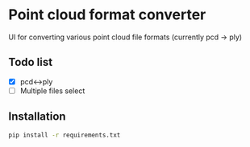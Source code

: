 # Point cloud format converter

UI for converting various point cloud file formats
(currently pcd -> ply)

## Todo list
- [x] pcd<->ply
- [ ] Multiple files select

## Installation

```bash
pip install -r requirements.txt
```
